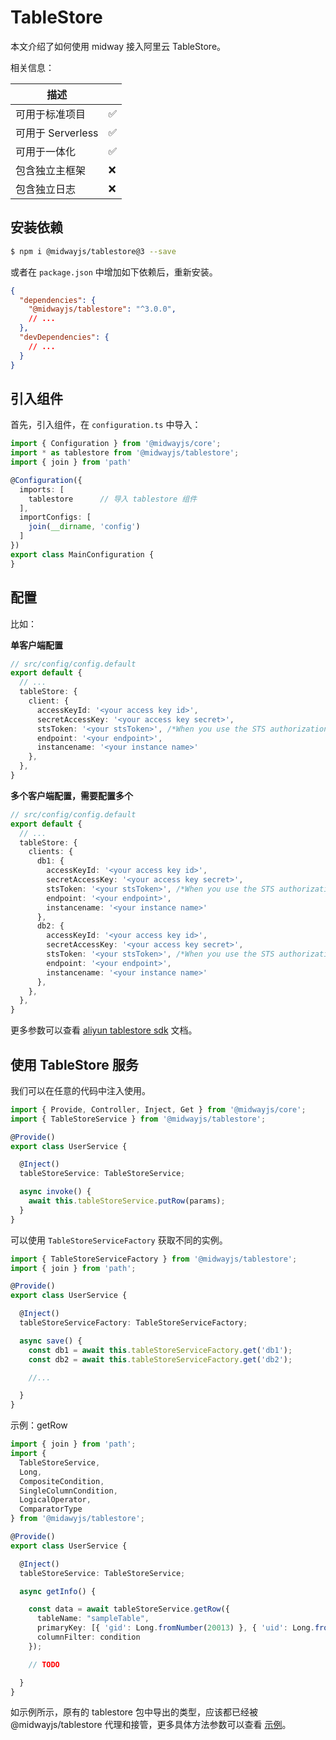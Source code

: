 # TableStore

本文介绍了如何使用 midway 接入阿里云 TableStore。

相关信息：

| 描述              |      |
| ----------------- | ---- |
| 可用于标准项目    | ✅    |
| 可用于 Serverless | ✅    |
| 可用于一体化      | ✅    |
| 包含独立主框架    | ❌    |
| 包含独立日志      | ❌    |


## 安装依赖

```bash
$ npm i @midwayjs/tablestore@3 --save
```

或者在 `package.json` 中增加如下依赖后，重新安装。

```json
{
  "dependencies": {
    "@midwayjs/tablestore": "^3.0.0",
    // ...
  },
  "devDependencies": {
    // ...
  }
}
```



## 引入组件


首先，引入组件，在 `configuration.ts` 中导入：
```typescript
import { Configuration } from '@midwayjs/core';
import * as tablestore from '@midwayjs/tablestore';
import { join } from 'path'

@Configuration({
  imports: [
    tablestore		// 导入 tablestore 组件
  ],
  importConfigs: [
    join(__dirname, 'config')
  ]
})
export class MainConfiguration {
}
```


## 配置


比如：

**单客户端配置**
```typescript
// src/config/config.default
export default {
  // ...
  tableStore: {
    client: {
      accessKeyId: '<your access key id>',
      secretAccessKey: '<your access key secret>',
      stsToken: '<your stsToken>', /*When you use the STS authorization, you need to fill in. ref:https://help.aliyun.com/document_detail/27364.html*/
      endpoint: '<your endpoint>',
      instancename: '<your instance name>'
    },
  },
}
```


**多个客户端配置，需要配置多个**

```typescript
// src/config/config.default
export default {
  // ...
  tableStore: {
    clients: {
      db1: {
        accessKeyId: '<your access key id>',
        secretAccessKey: '<your access key secret>',
        stsToken: '<your stsToken>', /*When you use the STS authorization, you need to fill in. ref:https://help.aliyun.com/document_detail/27364.html*/
        endpoint: '<your endpoint>',
        instancename: '<your instance name>'
      },
      db2: {
        accessKeyId: '<your access key id>',
        secretAccessKey: '<your access key secret>',
        stsToken: '<your stsToken>', /*When you use the STS authorization, you need to fill in. ref:https://help.aliyun.com/document_detail/27364.html*/
        endpoint: '<your endpoint>',
        instancename: '<your instance name>'
      },
    },
  },
}
```
更多参数可以查看 [aliyun tablestore sdk](https://github.com/aliyun/aliyun-tablestore-nodejs-sdk) 文档。


## 使用 TableStore 服务


我们可以在任意的代码中注入使用。
```typescript
import { Provide, Controller, Inject, Get } from '@midwayjs/core';
import { TableStoreService } from '@midwayjs/tablestore';

@Provide()
export class UserService {

  @Inject()
  tableStoreService: TableStoreService;

  async invoke() {
    await this.tableStoreService.putRow(params);
  }
}
```


可以使用 `TableStoreServiceFactory` 获取不同的实例。
```typescript
import { TableStoreServiceFactory } from '@midwayjs/tablestore';
import { join } from 'path';

@Provide()
export class UserService {

  @Inject()
  tableStoreServiceFactory: TableStoreServiceFactory;

  async save() {
    const db1 = await this.tableStoreServiceFactory.get('db1');
    const db2 = await this.tableStoreServiceFactory.get('db2');

    //...

  }
}
```


示例：getRow
```typescript
import { join } from 'path';
import {
  TableStoreService,
  Long,
  CompositeCondition,
  SingleColumnCondition,
  LogicalOperator,
  ComparatorType
} from '@midawyjs/tablestore';

@Provide()
export class UserService {

  @Inject()
  tableStoreService: TableStoreService;

  async getInfo() {

    const data = await tableStoreService.getRow({
      tableName: "sampleTable",
      primaryKey: [{ 'gid': Long.fromNumber(20013) }, { 'uid': Long.fromNumber(20013) }],
      columnFilter: condition
    });

    // TODO

  }
}
```
如示例所示，原有的 tablestore 包中导出的类型，应该都已经被 @midwayjs/tablestore 代理和接管，更多具体方法参数可以查看 [示例](https://github.com/midwayjs/midway/tree/2.x/packages/tablestore/test/sample)。
